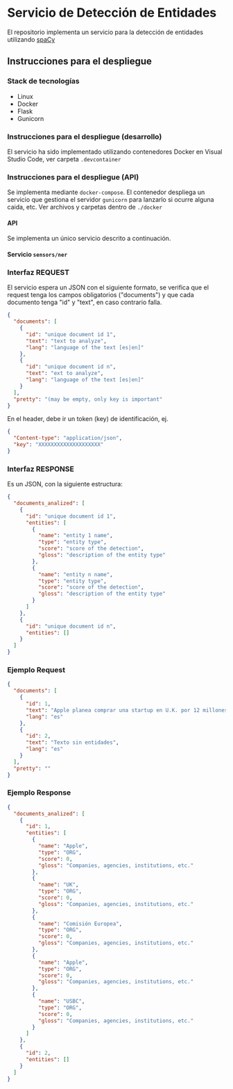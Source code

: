 # Servicio de Detección de Entidades
El repositorio implementa un servicio para la detección de entidades utilizando [spaCy](https://spacy.io)

## Instrucciones para el despliegue

### Stack de tecnologías
- Linux
- Docker
- Flask
- Gunicorn
  
### Instrucciones para el despliegue (desarrollo)
El servicio ha sido implementado utilizando contenedores Docker en Visual Studio Code, ver carpeta `.devcontainer`
  
### Instrucciones para el despliegue (API)
Se implementa mediante `docker-compose`. El contenedor despliega un servicio que gestiona el servidor `gunicorn` para lanzarlo si ocurre alguna caida, etc. Ver archivos y carpetas dentro de  `./docker`


#### API

Se implementa un único servicio descrito a continuación.

#### Servicio `sensors/ner`


### Interfaz REQUEST

El servicio espera un JSON con el siguiente formato, se verifica que el request tenga los campos obligatorios ("documents") y que cada documento tenga "id" y "text", en caso contrario falla.

```json
{
  "documents": [
    {
      "id": "unique document id 1",
      "text": "text to analyze",
      "lang": "language of the text [es|en]"
    },
    {
      "id": "unique document id n",
      "text": "ext to analyze",
      "lang": "language of the text [es|en]"
    }
  ],
  "pretty": "(may be empty, only key is important"
}
```

En el header, debe ir un token (key) de identificación, ej. 

```json
{
  "Content-type": "application/json",
  "key": "XXXXXXXXXXXXXXXXXXXX"
}
```
  

### Interfaz RESPONSE

Es un JSON, con la siguiente estructura:

```json
{
  "documents_analized": [
    {
      "id": "unique document id 1",
      "entities": [
        {
          "name": "entity 1 name",
          "type": "entity type",
          "score": "score of the detection",
          "gloss": "description of the entity type"
        },
        {
          "name": "entity n name",
          "type": "entity type",
          "score": "score of the detection",
          "gloss": "description of the entity type"
        }
      ]
    },
    {
      "id": "unique document id n",
      "entities": []
    }
  ]
}
```
  

### Ejemplo Request
```json
{
  "documents": [
    {
      "id": 1,
      "text": "Apple planea comprar una startup en U.K. por 12 millones de euros pero la Comisión Europea se opone. En respuesta, Apple retrasará la introducción del USB-C.",
      "lang": "es"
    },
    {
      "id": 2,
      "text": "Texto sin entidades",
      "lang": "es"
    }
  ],
  "pretty": ""
}
```		
  

### Ejemplo Response
```json
{
  "documents_analized": [
    {
      "id": 1,
      "entities": [
        {
          "name": "Apple",
          "type": "ORG",
          "score": 0,
          "gloss": "Companies, agencies, institutions, etc."
        },
        {
          "name": "UK",
          "type": "ORG",
          "score": 0,
          "gloss": "Companies, agencies, institutions, etc."
        },
        {
          "name": "Comisión Europea",
          "type": "ORG",
          "score": 0,
          "gloss": "Companies, agencies, institutions, etc."
        },
        {
          "name": "Apple",
          "type": "ORG",
          "score": 0,
          "gloss": "Companies, agencies, institutions, etc."
        },
        {
          "name": "USBC",
          "type": "ORG",
          "score": 0,
          "gloss": "Companies, agencies, institutions, etc."
        }
      ]
    },
    {
      "id": 2,
      "entities": []
    }
  ]
}
```
